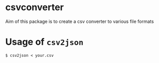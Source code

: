 # csvconverter

Aim of this package is to create a csv converter to various file formats

# Usage of `csv2json`

    $ csv2json < your.csv
